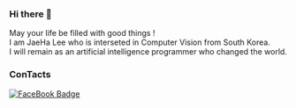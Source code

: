 ### Hi there 👋
May your life be filled with good things !   
I am JaeHa Lee who is interseted in Computer Vision from South Korea.   
I will remain as an artificial intelligence programmer who changed the world.   
   
   
### ConTacts
[![FaceBook Badge](https://img.shields.io/badge/facebook-1877f2?style=flat-square&logo=facebook&logoColor=White&link=https://www.facebook.com/JaeHa0412)](https://www.facebook.com/JaeHa0412)
